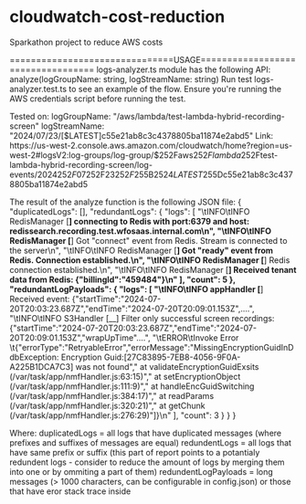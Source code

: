 # cloudwatch-cost-reduction
Sparkathon project to reduce AWS costs

===============================USAGE==================================
logs-analyzer.ts module has the following API: analyze(logGroupName: string, logStreamName: string)
Run test logs-analyzer.test.ts to see an example of the flow.
Ensure you're running the AWS credentials script before running the test.

Tested on: 
logGroupName: "/aws/lambda/test-lambda-hybrid-recording-screen"
logStreamName: "2024/07/23/[$LATEST]c55e21ab8c3c4378805ba11874e2abd5"
Link: https://us-west-2.console.aws.amazon.com/cloudwatch/home?region=us-west-2#logsV2:log-groups/log-group/$252Faws$252Flambda$252Ftest-lambda-hybrid-recording-screen/log-events/2024$252F07$252F23$252F$255B$2524LATEST$255Dc55e21ab8c3c4378805ba11874e2abd5

The result of the analyze function is the following JSON file:
{
  "duplicatedLogs": [],
  "redundantLogs": {
    "logs": [
      "\tINFO\tINFO RedisManager [__] connecting to Redis with port:6379 and host: redissearch.recording.test.wfosaas.internal.com\n",
      "\tINFO\tINFO RedisManager [__] Got \"connect\" event from Redis. Stream is connected to the server\n",
      "\tINFO\tINFO RedisManager [__] Got \"ready\" event from Redis. Connection established.\n",
      "\tINFO\tINFO RedisManager [__] Redis connection established.\n",
      "\tINFO\tINFO RedisManager [__] Received tenant data from Redis: {\"billingId\":\"459484\"}\n"
    ],
    "count": 5
  },
  "redundantLogPayloads": {
    "logs": [
      "\tINFO\tINFO appHandler [__] Received event: {\"startTime\":\"2024-07-20T20:03:23.687Z\",\"endTime\":\"2024-07-20T20:09:01.153Z\",....",
      "\tINFO\tINFO S3Handler [__] Filter only successful screen recordings:  {\"startTime\":\"2024-07-20T20:03:23.687Z\",\"endTime\":\"2024-07-20T20:09:01.153Z\",\"wrapUpTime\"....",
      "\tERROR\tInvoke Error \t{\"errorType\":\"RetryableError\",\"errorMessage\":\"MissingEncryptionGuidInDdbException: Encryption Guid:[27C83895-7EB8-4056-9F0A-A225B1DCA7C3] was not found\",\"    at validateEncryptionGuidExsits (/var/task/app/nmfHandler.js:63:15)\",\"    at setEncryptionObject (/var/task/app/nmfHandler.js:111:9)\",\"    at handleEncGuidSwitching (/var/task/app/nmfHandler.js:384:17)\",\"    at readParams (/var/task/app/nmfHandler.js:320:21)\",\"    at getChunk (/var/task/app/nmfHandler.js:276:29)\"]}\n"
    ],
    "count": 3
  }
}
}

Where:
duplicatedLogs = all logs that have duplicated messages (where prefixes and suffixes of messages are equal)
redundentLogs = all logs that have same prefix or suffix (this part of report points to a potantialy redundent logs - consider to reduce the amount of logs by merging them into one or by ommiting a part of them) 
redundentLogPayloads = long messages (> 1000 characters, can be configurable in config.json) or those that have eror stack trace inside
